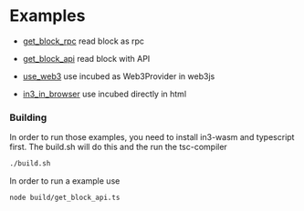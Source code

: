 # Examples


-  [get_block_rpc](./get_block_rpc.js)
   read block as rpc

-  [get_block_api](./get_block_api.ts)
   read block with API

-  [use_web3](./use_web3.ts)
   use incubed as Web3Provider in web3js 

-  [in3_in_browser](./in3_in_browser.html)
   use incubed directly in html 

### Building 

In order to run those examples, you need to install in3-wasm and typescript first.
The build.sh will do this and the run the tsc-compiler

```sh
./build.sh
```

In order to run a example use

```
node build/get_block_api.ts
```

